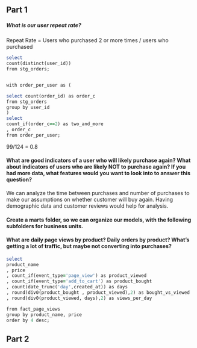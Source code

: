 ## Part 1

##### What is our user repeat rate?

Repeat Rate = Users who purchased 2 or more times / users who purchased

```ruby
select
count(distinct(user_id))
from stg_orders;


with order_per_user as (

select count(order_id) as order_c
from stg_orders
group by user_id
)
select 
count_if(order_c>=2) as two_and_more
, order_c
from order_per_user;
```
99/124 = 0.8

#### What are good indicators of a user who will likely purchase again? What about indicators of users who are likely NOT to purchase again? If you had more data, what features would you want to look into to answer this question?
We can analyze the time between purchases and number of purchases to make our assumptions on whether customer will buy again. 
Having demographic data and customer reviews would help for analysis.

#### Create a marts folder, so we can organize our models, with the following subfolders for business units.
#### What are daily page views by product? Daily orders by product? What’s getting a lot of traffic, but maybe not converting into purchases?

```ruby
select 
product_name
, price
, count_if(event_type='page_view') as product_viewed
, count_if(event_type='add_to_cart') as product_bought
, count(date_trunc('day',created_at)) as days
, round(div0(product_bought , product_viewed),2) as bought_vs_viewed
, round(div0(product_viewed, days),2) as views_per_day

from fact_page_views
group by product_name, price
order by 4 desc;
```

## Part 2


